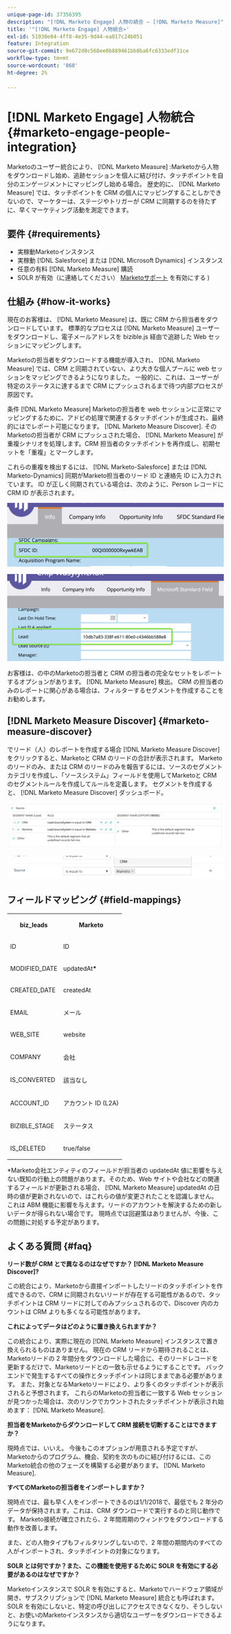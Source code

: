 ```yaml
---
unique-page-id: 37356395
description: "[!DNL Marketo Engage] 人物の統合 — [!DNL Marketo Measure]"
title: '"[!DNL Marketo Engage] 人物統合»'
exl-id: 51930e84-4ff8-4e35-9d44-ea017c24b051
feature: Integration
source-git-commit: 9e672d0c568ee0b889461bb8ba6fc6333edf31ce
workflow-type: tm+mt
source-wordcount: '868'
ht-degree: 2%

---
```


# [!DNL Marketo Engage] 人物統合 {#marketo-engage-people-integration}

Marketoのユーザー統合により、 [!DNL Marketo Measure] :Marketoから人物をダウンロードし始め、追跡セッションを個人に結び付け、タッチポイントを自分のエンゲージメントにマッピングし始める場合。 歴史的に、 [!DNL Marketo Measure] では、タッチポイントを CRM の個人にマッピングすることしかできないので、マーケターは、ステージやトリガーが CRM に同期するのを待たずに、早くマーケティング活動を測定できます。

## 要件 {#requirements}

* 実稼動Marketoインスタンス
* 実稼動 [!DNL Salesforce] または [!DNL Microsoft Dynamics] インスタンス
* 任意の有料 [!DNL Marketo Measure] 購読
* SOLR が有効（に連絡してください） [Marketoサポート](https://nation.marketo.com/t5/Support/ct-p/Support) を有効にする )

## 仕組み {#how-it-works}

現在のお客様は、 [!DNL Marketo Measure] は、既に CRM から担当者をダウンロードしています。 標準的なプロセスは [!DNL Marketo Measure] ユーザーをダウンロードし、電子メールアドレスを bizible.js 経由で追跡した Web セッションにマッピングします。

Marketoの担当者をダウンロードする機能が導入され、 [!DNL Marketo Measure] では、CRM と同期されていない、より大きな個人プールに web セッションをマッピングできるようになりました。 一般的に、これは、ユーザーが特定のステータスに達するまで CRM にプッシュされるまで待つ内部プロセスが原因です。

条件 [!DNL Marketo Measure] Marketoの担当者を web セッションに正常にマッピングするために、アドビの処理で関連するタッチポイントが生成され、最終的にはでレポート可能になります。 [!DNL Marketo Measure Discover]. そのMarketoの担当者が CRM にプッシュされた場合、 [!DNL Marketo Measure] が重複シナリオを処理します。CRM 担当者のタッチポイントを再作成し、初期セットを「重複」とマークします。

これらの重複を検出するには、 [!DNL Marketo-Salesforce] または [!DNL Marketo-Dynamics] 同期がMarketo担当者のリード ID と連絡先 ID に入力されています。 ID が正しく同期されている場合は、次のように、Person レコードに CRM ID が表示されます。

![](assets/5a.png)

![](assets/5b.png)

お客様は、の中のMarketoの担当者と CRM の担当者の完全なセットをレポートするオプションがあります。 [!DNL Marketo Measure] 検出。 CRM の担当者のみのレポートに関心がある場合は、フィルターするセグメントを作成することをお勧めします。

## [!DNL Marketo Measure Discover] {#marketo-measure-discover}

でリード（人）のレポートを作成する場合 [!DNL Marketo Measure Discover]をクリックすると、Marketoと CRM のリードの合計が表示されます。 Marketoのリードのみ、または CRM のリードのみを報告するには、ソースのセグメントカテゴリを作成し、「ソースシステム」フィールドを使用してMarketoと CRM のセグメントルールを作成してルールを定義します。 セグメントを作成すると、 [!DNL Marketo Measure Discover] ダッシュボード。

![](assets/bizible-discover-1.png)

![](assets/bizible-discover-2.png)

## フィールドマッピング {#field-mappings}

<table> 
 <colgroup> 
  <col> 
  <col> 
 </colgroup> 
 <tbody> 
  <tr> 
   <th><p><strong>biz_leads</strong></p></th> 
   <th><p><strong>Marketo</strong></p></th> 
  </tr> 
  <tr> 
   <td><p>ID</p></td> 
   <td><p>ID</p></td> 
  </tr> 
  <tr> 
   <td><p>MODIFIED_DATE</p></td> 
   <td><p>updatedAt<strong>*</strong></p></td> 
  </tr> 
  <tr> 
   <td><p>CREATED_DATE</p></td> 
   <td><p>createdAt</p></td> 
  </tr> 
  <tr> 
   <td><p>EMAIL</p></td> 
   <td><p>メール</p></td> 
  </tr> 
  <tr> 
   <td><p>WEB_SITE</p></td> 
   <td><p>website</p></td> 
  </tr> 
  <tr> 
   <td><p>COMPANY</p></td> 
   <td><p>会社</p></td> 
  </tr> 
  <tr> 
   <td><p>IS_CONVERTED</p></td> 
   <td><p>該当なし</p></td> 
  </tr> 
  <tr> 
   <td><p>ACCOUNT_ID</p></td> 
   <td><p>アカウント ID (L2A)</p></td> 
  </tr> 
  <tr> 
   <td><p>BIZIBLE_STAGE</p></td> 
   <td><p>ステータス</p></td> 
  </tr> 
  <tr> 
   <td><p>IS_DELETED</p></td> 
   <td><p>true/false</p></td> 
  </tr> 
 </tbody> 
</table>

*Marketo会社エンティティのフィールドが担当者の updatedAt 値に影響を与えない既知の行動上の問題があります。そのため、Web サイトや会社などの関連するフィールドが更新される場合、 [!DNL Marketo Measure] updatedAt の日時の値が更新されないので、はこれらの値が変更されたことを認識しません。 これは ABM 機能に影響を与えます。リードのアカウントを解決するための新しいデータが得られない場合です。 現時点では回避策はありませんが、今後、この問題に対処する予定があります。

## よくある質問 {#faq}

**リード数が CRM とで異なるのはなぜですか？ [!DNL Marketo Measure Discover]?**

この統合により、Marketoから直接インポートしたリードのタッチポイントを作成できるので、CRM に同期されないリードが存在する可能性があるので、タッチポイントは CRM リードに対してのみプッシュされるので、Discover 内のカウントは CRM よりも多くなる可能性があります。

**これによってデータはどのように置き換えられますか？**

この統合により、実際に現在の [!DNL Marketo Measure] インスタンスで置き換えられるものはありません。 現在の CRM リードから期待されることは、Marketoリードの 2 年間分をダウンロードした場合に、そのリードレコードを更新するだけで、Marketoリードとの一致も示せるようにすることです。 バックエンドで発生するすべての操作とタッチポイントは同じままである必要があります。 また、対象となるMarketoリードにより、より多くのタッチポイントが表示されると予想されます。 これらのMarketoの担当者に一致する Web セッションが見つかった場合は、次のリンクでカウントされたタッチポイントが表示され始めます： [!DNL Marketo Measure].

**担当者をMarketoからダウンロードして CRM 接続を切断することはできますか？**

現時点では、いいえ。 今後もこのオプションが用意される予定ですが、Marketoからのプログラム、機会、契約を次のものに結び付けるには、このMarketo統合の他のフェーズを構築する必要があります。 [!DNL Marketo Measure].

**すべてのMarketoの担当者をインポートしますか？**

現時点では、最も早く人をインポートできるのは1/1/2018で、最低でも 2 年分のデータが保持されます。これは、CRM ダウンロードで実行するのと同じ動作です。 Marketo接続が確立されたら、2 年間周期のウィンドウをダウンロードする動作を改善します。

また、どの人物タイプもフィルタリングしないので、2 年間の期間内のすべての人がインポートされ、タッチポイントの対象になります。

**SOLR とは何ですか？また、この機能を使用するために SOLR を有効にする必要があるのはなぜですか？**

Marketoインスタンスで SOLR を有効にすると、Marketoでハードウェア領域が開き、サブスクリプションで [!DNL Marketo Measure] 統合とも呼ばれます。 SOLR を有効にしないと、特定の呼び出しにアクセスできなくなり、そうしないと、お使いのMarketoインスタンスから適切なユーザーをダウンロードできるようになります。
